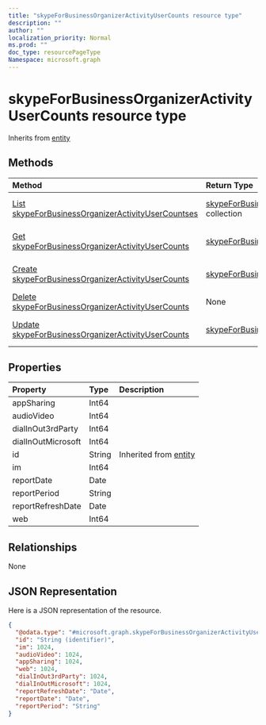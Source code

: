 ```yaml
---
title: "skypeForBusinessOrganizerActivityUserCounts resource type"
description: ""
author: ""
localization_priority: Normal
ms.prod: ""
doc_type: resourcePageType
Namespace: microsoft.graph
---
```



# skypeForBusinessOrganizerActivityUserCounts resource type




Inherits from [entity](../resources/entity.md)

## Methods
|Method|Return Type|Description|
|:---|:---|:---|
|[List skypeForBusinessOrganizerActivityUserCountses](../api/skypeforbusinessorganizeractivityusercounts-list.md)|[skypeForBusinessOrganizerActivityUserCounts](../resources/skypeForBusinessOrganizerActivityUserCounts.md) collection|List properties and relationships of the [skypeForBusinessOrganizerActivityUserCounts](../resources/skypeforbusinessorganizeractivityusercounts.md) objects.|
|[Get skypeForBusinessOrganizerActivityUserCounts](../api/skypeforbusinessorganizeractivityusercounts-get.md)|[skypeForBusinessOrganizerActivityUserCounts](../resources/skypeForBusinessOrganizerActivityUserCounts.md)|Read properties and relationships of the [skypeForBusinessOrganizerActivityUserCounts](../resources/skypeforbusinessorganizeractivityusercounts.md) object.|
|[Create skypeForBusinessOrganizerActivityUserCounts](../api/skypeforbusinessorganizeractivityusercounts-create.md)|[skypeForBusinessOrganizerActivityUserCounts](../resources/skypeForBusinessOrganizerActivityUserCounts.md)|Create a new [skypeForBusinessOrganizerActivityUserCounts](../resources/skypeforbusinessorganizeractivityusercounts.md) object.|
|[Delete skypeForBusinessOrganizerActivityUserCounts](../api/skypeforbusinessorganizeractivityusercounts-delete.md)|None|Deletes a [skypeForBusinessOrganizerActivityUserCounts](../resources/skypeforbusinessorganizeractivityusercounts.md).|
|[Update skypeForBusinessOrganizerActivityUserCounts](../api/skypeforbusinessorganizeractivityusercounts-update.md)|[skypeForBusinessOrganizerActivityUserCounts](../resources/skypeForBusinessOrganizerActivityUserCounts.md)|Update the properties of a [skypeForBusinessOrganizerActivityUserCounts](../resources/skypeforbusinessorganizeractivityusercounts.md) object.|

## Properties
|Property|Type|Description|
|:---|:---|:---|
|appSharing|Int64||
|audioVideo|Int64||
|dialInOut3rdParty|Int64||
|dialInOutMicrosoft|Int64||
|id|String| Inherited from [entity](../resources/entity.md)|
|im|Int64||
|reportDate|Date||
|reportPeriod|String||
|reportRefreshDate|Date||
|web|Int64||

## Relationships
None

## JSON Representation
Here is a JSON representation of the resource.
<!-- {
  "blockType": "resource",
  "keyProperty": "id",
  "@odata.type": "microsoft.graph.skypeForBusinessOrganizerActivityUserCounts",
  "baseType": "microsoft.graph.entity",
  "openType": false
}
-->
``` json
{
  "@odata.type": "#microsoft.graph.skypeForBusinessOrganizerActivityUserCounts",
  "id": "String (identifier)",
  "im": 1024,
  "audioVideo": 1024,
  "appSharing": 1024,
  "web": 1024,
  "dialInOut3rdParty": 1024,
  "dialInOutMicrosoft": 1024,
  "reportRefreshDate": "Date",
  "reportDate": "Date",
  "reportPeriod": "String"
}
```

